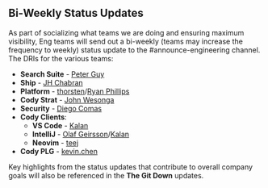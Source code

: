 ## Bi-Weekly Status Updates

As part of socializing what teams we are doing and ensuring maximum visibility, Eng teams will send out a bi-weekly (teams may increase the frequency to weekly) status update to the #announce-engineering channel.
The DRIs for the various teams:

- **Search Suite** - [Peter Guy](https://github.com/peterguy)
- **Ship** - [JH Chabran](https://github.com/jhchabran)
- **Platform** - [thorsten](https://github.com/mrnugget)/[Ryan Phillips](https://github.com/Ryphil)
- **Cody Strat** - [John Wesonga](https://github.com/johnwesonga)
- **Security** - [Diego Comas](https://github.com/dcomas)
- **Cody Clients**:
  - **VS Code** - [Kalan](https://github.com/kalanchan)
  - **IntelliJ** - [Olaf Geirsson](https://github.com/olafurpg)/[Kalan](https://github.com/kalanchan)
  - **Neovim** - [teej](https://github.com/tjdevries)
- **Cody PLG** - [kevin.chen](https://github.com/chenkc805)

Key highlights from the status updates that contribute to overall company goals will also be referenced in the **The Git Down** updates.

